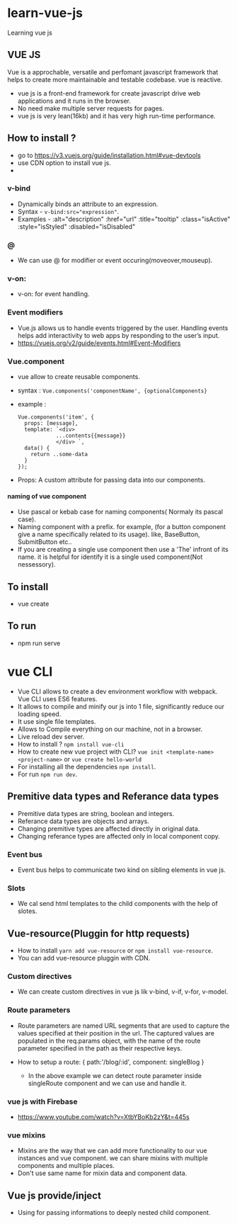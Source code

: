 # learn-vue-js

Learning vue js

## VUE JS

Vue is a approchable, versatile and perfomant javascript framework that helps to create more maintainable and testable codebase. vue is reactive.

- vue js is a front-end framework for create javascript drive web applications and it runs in the browser.
- No need make multiple server requests for pages.
- vue js is very lean(16kb) and it has very high run-time performance.

## How to install ?

- go to https://v3.vuejs.org/guide/installation.html#vue-devtools
- use CDN option to install vue js.
-

### v-bind

- Dynamically binds an attribute to an expression.
- Syntax - `v-bind:src="expression"`.
- Examples -
  :alt="description"
  :href="url"
  :title="tooltip"
  :class="isActive"
  :style="isStyled"
  :disabled="isDisabled"

### @

- We can use @ for modifier or event occuring(moveover,mouseup).

### v-on:

- v-on: for event handling.

### Event modifiers

- Vue.js allows us to handle events triggered by the user. Handling events helps add interactivity to web apps by responding to the user’s input.
- https://vuejs.org/v2/guide/events.html#Event-Modifiers

### Vue.component

- vue allow to create reusable components.
- syntax : `Vue.components('componentName', {optionalComponents}`
- example :

  ```
  Vue.components('item', {
    props: [message],
    template: `<div>
              ...contents{{message}}
              </div> `,
    data() {
      return ..some-data
    }
  });
  ```

- Props: A custom attribute for passing data into our components.

#### naming of vue component
- Use pascal or kebab case for naming components( Normaly its pascal case).
- Naming component with a prefix. for example, (for a button component  give a name specifically related to its usage). like, BaseButton, SubmitButton etc..
- If you are creating a single use component then use a 'The' infront of its name. it is helpful for identify it is a single used component(Not nessessory).

## To install

- vue create <appName>

## To run

- npm run serve

# vue CLI

- Vue CLI allows to create a dev environment workflow with webpack. Vue CLI uses ES6 features.
- It allows to compile and minify our js into 1 file, significantly reduce our loading speed.
- It use single file templates.
- Allows to Compile everything on our machine, not in a browser.
- Live reload dev server.
- How to install ? `npm install vue-cli`
- How to create new vue project with CLI? `vue init <template-name> <project-name>` or `vue create hello-world`
- For installing all the dependencies `npm install`.
- For run `npm run dev`.

## Premitive data types and Referance data types

- Premitive data types are string, boolean and integers.
- Referance data types are objects and arrays.
- Changing premitive types are affected directly in original data.
- Changing referance types are affected only in local component copy.

### Event bus

- Event bus helps to communicate two kind on sibling elements in vue js.

### Slots
- We cal send html templates to the child components with the help of slotes.

## Vue-resource(Pluggin for http requests)
- How to install `yarn add vue-resource` or `npm install vue-resource`.
- You can add vue-resource pluggin with CDN.


### Custom directives
- We can create custom directives in vue js lik v-bind, v-if, v-for, v-model.

### Route parameters
- Route parameters are named URL segments that are used to capture the values specified at their position in the url. The captured values  are populated in the req.params object, with the name of the route parameter  specified in the path as their respective keys.

- How to setup a route:
    { path:'/blog/:id', component: singleBlog }
    
    - In the above example we can detect route parameter inside singleRoute component and we can use and handle it.


### vue js with Firebase
- https://www.youtube.com/watch?v=XtbYBoKb2zY&t=445s

### vue mixins
- Mixins are the way that we can add more functionality to our vue instances and vue component. we can share mixins with multiple components and multiple places.
- Don't use same name for mixin data and component data.


## Vue js provide/inject
- Using for passing informations to deeply nested child component.